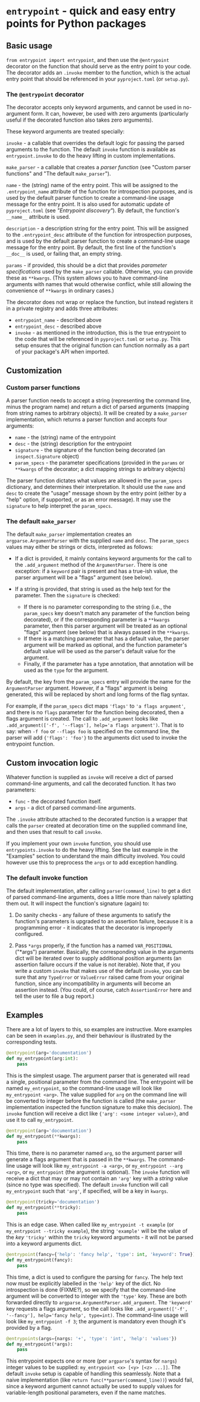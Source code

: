 # `entrypoint` - quick and easy entry points for Python packages

## Basic usage

`from entrypoint import entrypoint`, and then use the `@entrypoint` decorator on the function that should serve as the entry point to your code. The decorator adds an `.invoke` member to the function, which is the actual entry point that should be referenced in your `pyproject.toml` (or `setup.py`).

### The `@entrypoint` decorator

The decorator accepts only keyword arguments, and cannot be used in no-argument form. It can, however, be used with zero arguments (particularly useful if the decorated function also takes zero arguments).

These keyword arguments are treated specially:

`invoke` - a callable that overrides the default logic for passing the parsed arguments to the function. The default `invoke` function is available as `entrypoint.invoke` to do the heavy lifting in custom implementations.

`make_parser` - a callable that creates a *parser function* (see "Custom parser functions" and "The default `make_parser`").

`name` - the (string) name of the entry point. This will be assigned to the `.entrypoint_name` attribute of the function for introspection purposes, and is used by the default parser function to create a command-line usage message for the entry point. It is also used for automatic update of `pyproject.toml` (see *"Entrypoint discovery"*). By default, the function's `__name__` attribute is used.

`description` - a description string for the entry point. This will be assigned to the `.entrypoint_desc` attribute of the function for introspection purposes, and is used by the default parser function to create a command-line usage message for the entry point. By default, the first line of the function's `__doc__` is used, or failing that, an empty string.

`params` - if provided, this should be a dict that provides *parameter specifications* used by the `make_parser` callable. Otherwise, you can provide these as `**kwargs`. (This system allows you to have command-line arguments with names that would otherwise conflict, while still allowing the convenience of `**kwargs` in ordinary cases.)

The decorator does not wrap or replace the function, but instead registers it in a private registry and adds three attributes:

* `entrypoint_name` - described above
* `entrypoint_desc` - described above
* `invoke` - as mentioned in the introduction, this is the true entrypoint to the code that will be referenced in `pyproject.toml` or `setup.py`. This setup ensures that the original function can function normally as a part of your package's API when imported.

## Customization

### Custom parser functions

A parser function needs to accept a string (representing the command line, minus the program name) and return a dict of parsed arguments (mapping from string names to arbitrary objects). It will be created by a `make_parser` implementation, which returns a parser function and accepts four arguments:

* `name` - the (string) name of the entrypoint
* `desc` - the (string) description for the entrypoint
* `signature` - the signature of the function being decorated (an `inspect.Signature` object)
* `param_specs` - the parameter specifications (provided in the `params` or `**kwargs` of the decorator; a dict mapping strings to arbitrary objects)

The parser function dictates what values are allowed in the `param_specs` dictionary, and determines their interpretation. It should use the `name` and `desc` to create the "usage" message shown by the entry point (either by a "help" option, if supported, or as an error message). It may use the `signature` to help interpret the `param_specs`.

### The default `make_parser`

The default `make_parser` implementation creates an `argparse.ArgumentParser` with the supplied `name` and `desc`. The `param_specs` values may either be strings or dicts, interpreted as follows:

* If a dict is provided, it mainly contains keyword arguments for the call to the `.add_argument` method of the `ArgumentParser`. There is one exception: if a `keyword` pair is present and has a true-ish value, the parser argument will be a "flags" argument (see below).

* If a string is provided, that string is used as the help text for the parameter. Then the `signature` is checked:
  * If there is no parameter corresponding to the string (i.e., the `param_specs` key doesn't match any parameter of the function being decorated), or if the corresponding parameter is a `**kwargs` parameter, then this parser argument will be treated as an optional "flags" argument (see below) that is always passed in the `**kwargs`.
  * If there is a matching parameter that has a default value, the parser argument will be marked as optional, and the function parameter's default value will be used as the parser's default value for the argument.
  * Finally, if the parameter has a type annotation, that annotation will be used as the `type` for the argument.

By default, the key from the `param_specs` entry will provide the name for the `ArgumentParser` argument. However, if a "flags" argument is being generated, this will be replaced by short and long forms of the flag syntax.

For example, if the `param_specs` dict maps `'flags'` to `'a flags argument'`, and there is no `flags` parameter for the function being decorated, then a flags argument is created. The call to `.add_argument` looks like `.add_argument(['-f', '--flags'], help='a flags argument')`. That is to say: when `-f foo` or `--flags foo` is specified on the command line, the parser will add `{'flags': 'foo'}` to the arguments dict used to invoke the entrypoint function.

## Custom invocation logic

Whatever function is supplied as `invoke` will receive a dict of parsed command-line arguments, and call the decorated function. It has two parameters:

* `func` - the decorated function itself.
* `args` - a dict of parsed command-line arguments.

The `.invoke` attribute attached to the decorated function is a wrapper that calls the `parser` created at decoration time on the supplied command line, and then uses that result to call `invoke`.

If you implement your own `invoke` function, you should use `entrypoints.invoke` to do the heavy lifting. See the last example in the "Examples" section to understand the main difficulty involved. You could however use this to preprocess the `args` or to add exception handling. 

### The default invoke function

The default implementation, after calling `parser(command_line)` to get a dict of parsed command-line arguments, does a little more than naively splatting them out. It will inspect the function's signature (again) to:

1. Do sanity checks - any failure of these arguments to satisfy the function's parameters is upgraded to an assertion failure, because it is a programming error - it indicates that the decorator is improperly configured.

2. Pass `*args` properly, if the function has a named `VAR_POSITIONAL` ("\*args") parameter. Basically, the corresponding value in the arguments dict will be iterated over to supply additional position arguments (an assertion failure occurs if the value is not iterable). Note that, if you write a custom `invoke` that makes use of the default `invoke`, you can be sure that any `TypeError` or `ValueError` raised came from your original function, since any incompatibility in arguments will become an assertion instead. (You could, of course, catch `AssertionError` here and tell the user to file a bug report.)

## Examples

There are a lot of layers to this, so examples are instructive. More examples can be seen in `examples.py`, and their behaviour is illustrated by the corresponding tests.

```python
@entrypoint(arg='documentation')
def my_entrypoint(arg:int):
    pass
```

This is the simplest usage. The argument parser that is generated will read a single, positional parameter from the command line. The entrypoint will be named `my_entrypoint`, so the command-line usage will look like `my_entrypoint <arg>`. The value supplied for `arg` on the command line will be converted to integer before the function is called (the `make_parser` implementation inspected the function signature to make this decision). The `invoke` function will receive a dict like `{'arg': <some integer value>}`, and use it to call `my_entrypoint`.

```python
@entrypoint(arg='documentation')
def my_entrypoint(**kwargs):
    pass
```

This time, there is no parameter named `arg`, so the argument parser will generate a flags argument that is passed in the `**kwargs`. The command-line usage will look like `my_entrypoint -a <arg>`, or `my_entrypoint --arg <arg>`, or `my_entrypoint` (the argument is optional). The `invoke` function will receive a dict that may or may not contain an `'arg'` key with a *string* value (since no type was specified). The default `invoke` function will call `my_entrypoint` such that `'arg'`, if specified, will be a key in `kwargs`.

```python
@entrypoint(tricky='documentation')
def my_entrypoint(**tricky):
    pass
```

This is an edge case. When called like `my_entrypoint -t example` (or `my_entrypoint --tricky example`), the string `'example'` will be the value of the *key* `'tricky'` within the `tricky` keyword arguments - it will not be parsed into a keyword arguments dict.

```python
@entrypoint(fancy={'help': 'fancy help', 'type': int, 'keyword': True})
def my_entrypoint(fancy):
    pass
```

This time, a dict is used to configure the parsing for `fancy`. The help text now must be explicitly labelled in the `'help'` key of the dict. No introspection is done (FIXME?), so we specify that the command-line argument will be converted to integer with the `'type'` key. These are both forwarded directly to `argparse.ArgumentParser.add_argument`. The `'keyword'` key requests a flags argument, so the call looks like `.add_argument(['-f', '--fancy'], help='fancy help', type=int)`. The command-line usage will look like `my_entrypoint -f 3`; the argument is mandatory even though it's provided by a flag.

```python
@entrypoints(args={nargs: '+', 'type': 'int', 'help': 'values'})
def my_entrypoint(*args):
    pass
```

This entrypoint expects one or more (per `argparse`'s syntax for `nargs`) integer values to be supplied: `my_entrypoint <x> [<y> [<z> ...]]`. The default `invoke` setup is capable of handling this seamlessly. Note that a naive implementation (like `return func(**parser(command_line))`) would fail, since a keyword argument cannot actually be used to supply values for variable-length positional parameters, even if the name matches.
